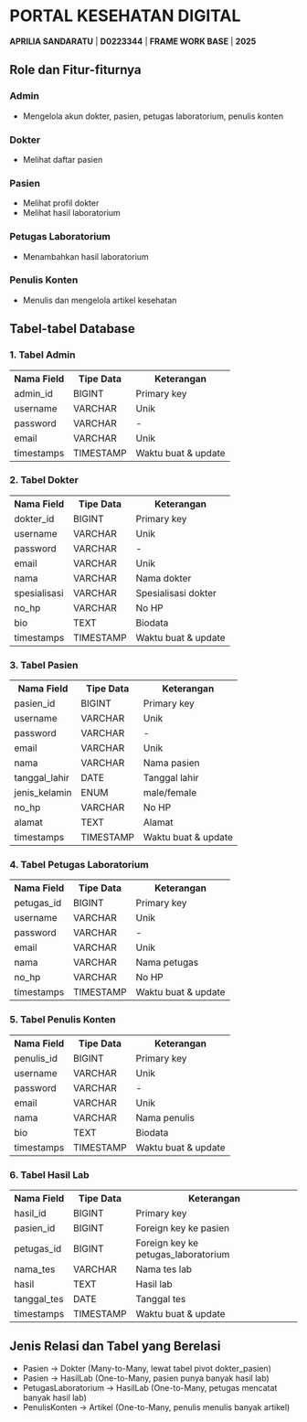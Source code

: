 
<body>
    <h1>PORTAL KESEHATAN DIGITAL</h1>
    <p><strong>APRILIA SANDARATU</strong> | <strong>D0223344</strong> | <strong>FRAME WORK BASE</strong> | <strong>2025</strong></p>

<h2>Role dan Fitur-fiturnya</h2>
    <h3>Admin</h3>
    <ul>
        <li>Mengelola akun dokter, pasien, petugas laboratorium, penulis konten</li>
    </ul>
    <h3>Dokter</h3>
    <ul>
        <li>Melihat daftar pasien</li>
    </ul>
    <h3>Pasien</h3>
    <ul>
        <li>Melihat profil dokter</li>
        <li>Melihat hasil laboratorium</li>
    </ul>
    <h3>Petugas Laboratorium</h3>
    <ul>
        <li>Menambahkan hasil laboratorium</li>
    </ul>
    <h3>Penulis Konten</h3>
    <ul>
        <li>Menulis dan mengelola artikel kesehatan</li>
    </ul>

  <h2>Tabel-tabel Database</h2>

<h3>1. Tabel Admin</h3>
    <table>
        <tr><th>Nama Field</th><th>Tipe Data</th><th>Keterangan</th></tr>
        <tr><td>admin_id</td><td>BIGINT</td><td>Primary key</td></tr>
        <tr><td>username</td><td>VARCHAR</td><td>Unik</td></tr>
        <tr><td>password</td><td>VARCHAR</td><td>-</td></tr>
        <tr><td>email</td><td>VARCHAR</td><td>Unik</td></tr>
        <tr><td>timestamps</td><td>TIMESTAMP</td><td>Waktu buat & update</td></tr>
    </table>

<h3>2. Tabel Dokter</h3>
    <table>
        <tr><th>Nama Field</th><th>Tipe Data</th><th>Keterangan</th></tr>
        <tr><td>dokter_id</td><td>BIGINT</td><td>Primary key</td></tr>
        <tr><td>username</td><td>VARCHAR</td><td>Unik</td></tr>
        <tr><td>password</td><td>VARCHAR</td><td>-</td></tr>
        <tr><td>email</td><td>VARCHAR</td><td>Unik</td></tr>
        <tr><td>nama</td><td>VARCHAR</td><td>Nama dokter</td></tr>
        <tr><td>spesialisasi</td><td>VARCHAR</td><td>Spesialisasi dokter</td></tr>
        <tr><td>no_hp</td><td>VARCHAR</td><td>No HP</td></tr>
        <tr><td>bio</td><td>TEXT</td><td>Biodata</td></tr>
        <tr><td>timestamps</td><td>TIMESTAMP</td><td>Waktu buat & update</td></tr>
    </table>

<h3>3. Tabel Pasien</h3>
    <table>
        <tr><th>Nama Field</th><th>Tipe Data</th><th>Keterangan</th></tr>
        <tr><td>pasien_id</td><td>BIGINT</td><td>Primary key</td></tr>
        <tr><td>username</td><td>VARCHAR</td><td>Unik</td></tr>
        <tr><td>password</td><td>VARCHAR</td><td>-</td></tr>
        <tr><td>email</td><td>VARCHAR</td><td>Unik</td></tr>
        <tr><td>nama</td><td>VARCHAR</td><td>Nama pasien</td></tr>
        <tr><td>tanggal_lahir</td><td>DATE</td><td>Tanggal lahir</td></tr>
        <tr><td>jenis_kelamin</td><td>ENUM</td><td>male/female</td></tr>
        <tr><td>no_hp</td><td>VARCHAR</td><td>No HP</td></tr>
        <tr><td>alamat</td><td>TEXT</td><td>Alamat</td></tr>
        <tr><td>timestamps</td><td>TIMESTAMP</td><td>Waktu buat & update</td></tr>
    </table>

 <h3>4. Tabel Petugas Laboratorium</h3>
    <table>
        <tr><th>Nama Field</th><th>Tipe Data</th><th>Keterangan</th></tr>
        <tr><td>petugas_id</td><td>BIGINT</td><td>Primary key</td></tr>
        <tr><td>username</td><td>VARCHAR</td><td>Unik</td></tr>
        <tr><td>password</td><td>VARCHAR</td><td>-</td></tr>
        <tr><td>email</td><td>VARCHAR</td><td>Unik</td></tr>
        <tr><td>nama</td><td>VARCHAR</td><td>Nama petugas</td></tr>
        <tr><td>no_hp</td><td>VARCHAR</td><td>No HP</td></tr>
        <tr><td>timestamps</td><td>TIMESTAMP</td><td>Waktu buat & update</td></tr>
    </table>

<h3>5. Tabel Penulis Konten</h3>
    <table>
        <tr><th>Nama Field</th><th>Tipe Data</th><th>Keterangan</th></tr>
        <tr><td>penulis_id</td><td>BIGINT</td><td>Primary key</td></tr>
        <tr><td>username</td><td>VARCHAR</td><td>Unik</td></tr>
        <tr><td>password</td><td>VARCHAR</td><td>-</td></tr>
        <tr><td>email</td><td>VARCHAR</td><td>Unik</td></tr>
        <tr><td>nama</td><td>VARCHAR</td><td>Nama penulis</td></tr>
        <tr><td>bio</td><td>TEXT</td><td>Biodata</td></tr>
        <tr><td>timestamps</td><td>TIMESTAMP</td><td>Waktu buat & update</td></tr>
    </table>

<h3>6. Tabel Hasil Lab</h3>
    <table>
        <tr><th>Nama Field</th><th>Tipe Data</th><th>Keterangan</th></tr>
        <tr><td>hasil_id</td><td>BIGINT</td><td>Primary key</td></tr>
        <tr><td>pasien_id</td><td>BIGINT</td><td>Foreign key ke pasien</td></tr>
        <tr><td>petugas_id</td><td>BIGINT</td><td>Foreign key ke petugas_laboratorium</td></tr>
        <tr><td>nama_tes</td><td>VARCHAR</td><td>Nama tes lab</td></tr>
        <tr><td>hasil</td><td>TEXT</td><td>Hasil lab</td></tr>
        <tr><td>tanggal_tes</td><td>DATE</td><td>Tanggal tes</td></tr>
        <tr><td>timestamps</td><td>TIMESTAMP</td><td>Waktu buat & update</td></tr>
    </table>

<h2>Jenis Relasi dan Tabel yang Berelasi</h2>
    <ul>
        <li>Pasien → Dokter (Many-to-Many, lewat tabel pivot dokter_pasien)</li>
        <li>Pasien → HasilLab (One-to-Many, pasien punya banyak hasil lab)</li>
        <li>PetugasLaboratorium → HasilLab (One-to-Many, petugas mencatat banyak hasil lab)</li>
        <li>PenulisKonten → Artikel (One-to-Many, penulis menulis banyak artikel)</li>
    </ul>
</body>
</html>
